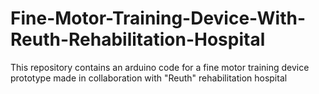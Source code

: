 # Fine-Motor-Training-Device-With-Reuth-Rehabilitation-Hospital
This repository contains an arduino code for a fine motor training device prototype made in collaboration with "Reuth" rehabilitation hospital
